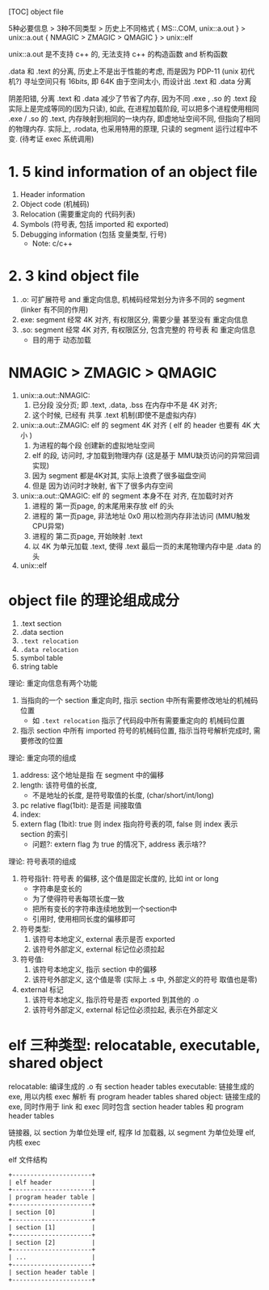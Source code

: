 [TOC]
object file

5种必要信息 > 3种不同类型 > 历史上不同格式 { MS::.COM, unix::a.out } >
unix::a.out { NMAGIC > ZMAGIC > QMAGIC } > unix::elf

unix::a.out 是不支持 c++ 的, 无法支持 c++ 的构造函数 and 析构函数

.data 和 .text 的分离, 历史上不是出于性能的考虑,
而是因为 PDP-11 (unix 初代机?) 寻址空间只有 16bits, 即 64K
由于空间太小, 而设计出 .text 和 .data 分离

阴差阳错, 分离 .text 和 .data 减少了节省了内存,
因为不同 .exe , .so 的 .text 段实际上是完成等同的(因为只读), 
如此, 在进程加载阶段, 可以把多个进程使用相同 .exe / .so 的 .text,
内存映射到相同的一块内存, 即虚地址空间不同, 但指向了相同的物理内存.
实际上, .rodata, 也采用特用的原理, 只读的 segment 运行过程中不变.
(待考证 exec 系统调用)

# 1. 5 kind information of an object file
1. Header information
2. Object code (机械码)
3. Relocation (需要重定向的 代码列表)
4. Symbols (符号表, 包括 imported 和 exported)
5. Debugging information (包括 变量类型, 行号)
    + Note: c/c++ 

# 2. 3 kind object file
1.  .o: 可扩展符号 and 重定向信息, 
        机械码经常划分为许多不同的 segment (linker 有不同的作用)
2. exe: segment 经常 4K 对齐, 有权限区分, 需要少量 甚至没有 重定向信息
3. .so: segment 经常 4K 对齐, 有权限区分, 包含完整的 符号表 和 重定向信息
    + 目的用于 动态加载

# NMAGIC > ZMAGIC > QMAGIC
1. unix::a.out::NMAGIC:
    1. 已分段 没分页; 即 .text, .data, .bss 在内存中不是 4K 对齐;
    2. 这个时候, 已经有 共享 .text 机制(即使不是虚拟内存)
2. unix::a.out::ZMAGIC: elf 的 segment 4K 对齐 ( elf 的 header 也要有 4K 大小 )
    1. 为进程的每个段 创建新的虚拟地址空间
    2. elf 的段, 访问时, 才加载到物理内存 (这是基于 MMU缺页访问的异常回调实现)
    3. 因为 segment 都是4K对其, 实际上浪费了很多磁盘空间
    4. 但是 因为访问时才映射, 省下了很多内存空间
3. unix::a.out::QMAGIC: elf 的 segment 本身不在 对齐, 在加载时对齐
    1. 进程的 第一页page, 的末尾用来存放 elf 的头
    2. 进程的 第一页page, 非法地址 0x0 用以检测内存非法访问 (MMU触发CPU异常)
    3. 进程的 第二页page, 开始映射 .text
    4. 以 4K 为单元加载 .text, 使得 .text 最后一页的末尾物理内存中是 .data 的头
4. unix::elf

# object file 的理论组成成分
1. .text section
2. .data section
3. `.text relocation`
4. `.data relocation`
5. symbol table
6. string table

理论: 重定向信息有两个功能
1. 当指向的一个 section 重定向时, 指示 section 中所有需要修改地址的机械码位置
    + 如 `.text relocation` 指示了代码段中所有需要重定向的 机械码位置
2. 指示 section 中所有 imported 符号的机械码位置, 指示当符号解析完成时, 需要修改的位置

理论: 重定向项的组成
1. address: 这个地址是指 在 segment 中的偏移
2. length: 该符号值的长度,
    + 不是地址的长度, 是符号取值的长度, (char/short/int/long)
3. pc relative flag(1bit): 是否是 间接取值
4. index:
5. extern flag (1bit): true 则 index 指向符号表的项, false 则 index 表示 section 的索引
    + 问题?: extern flag 为 true 的情况下, address 表示啥??

理论: 符号表项的组成
1. 符号指针: 符号表 的偏移, 这个值是固定长度的, 比如 int or long
    + 字符串是变长的
    + 为了使得符号表每项长度一致
    + 把所有变长的字符串连续地放到一个section中
    + 引用时, 使用相同长度的偏移即可
2. 符号类型:
    1. 该符号本地定义, external 表示是否 exported
    2. 该符号外部定义, external 标记位必须拉起
3. 符号值:
    1. 该符号本地定义, 指示 section 中的偏移
    2. 该符号外部定义, 这个值是零 (实际上 .s 中, 外部定义的符号 取值也是零)
4. external 标记
    1. 该符号本地定义, 指示符号是否 exported 到其他的 .o
    2. 该符号外部定义, external 标记位必须拉起, 表示在外部定义


# elf 三种类型: relocatable, executable, shared object
relocatable:   编译生成的 .o
    有 section header tables
executable:    链接生成的 exe, 用以内核 exec 解析
    有 program header tables
shared object: 链接生成的 exe, 同时作用于 link 和 exec
    同时包含 section header tables 和 program header tables

链接器, 以 section 为单位处理 elf, 程序 ld
加载器, 以 segment 为单位处理 elf, 内核 exec

elf 文件结构
```txt
+----------------------+
| elf header           |
+----------------------+
| program header table |
+----------------------+
| section [0]          |
+----------------------+
| section [1]          |
+----------------------+
| section [2]          |
+----------------------+
| ...                  |
+----------------------+
| section header table |
+----------------------+
```